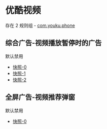 # 优酷视频

存在 2 规则组 - [com.youku.phone](/src/apps/com.youku.phone.ts)

## 综合广告-视频播放暂停时的广告

默认禁用

- [快照-0](https://i.gkd.li/import/14321469)
- [快照-1](https://i.gkd.li/import/14321401)
- [快照-2](https://i.gkd.li/import/14321461)

## 全屏广告-视频推荐弹窗

默认禁用

- [快照-0](https://i.gkd.li/import/12701029)
